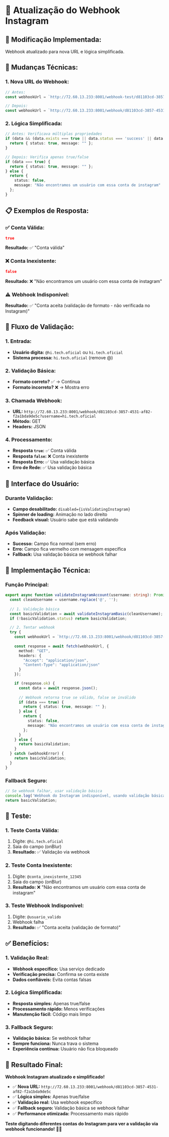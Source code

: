 # 🔗 Atualização do Webhook Instagram

## 🎯 **Modificação Implementada:**
Webhook atualizado para nova URL e lógica simplificada.

## 🔧 **Mudanças Técnicas:**

### **1. Nova URL do Webhook:**
```typescript
// Antes:
const webhookUrl = `http://72.60.13.233:8001/webhook-test/d81103cd-3857-4531-af82-f2a1bda9de5c?username=${encodeURIComponent(cleanUsername)}`;

// Depois:
const webhookUrl = `http://72.60.13.233:8001/webhook/d81103cd-3857-4531-af82-f2a1bda9de5c?username=${encodeURIComponent(cleanUsername)}`;
```

### **2. Lógica Simplificada:**
```typescript
// Antes: Verificava múltiplas propriedades
if (data && (data.exists === true || data.status === 'success' || data.valid === true)) {
  return { status: true, message: "" };
}

// Depois: Verifica apenas true/false
if (data === true) {
  return { status: true, message: "" };
} else {
  return {
    status: false,
    message: "Não encontramos um usuário com essa conta de instagram"
  };
}
```

## 📋 **Exemplos de Resposta:**

### **✅ Conta Válida:**
```json
true
```
**Resultado:** ✅ "Conta válida"

### **❌ Conta Inexistente:**
```json
false
```
**Resultado:** ❌ "Não encontramos um usuário com essa conta de instagram"

### **⚠️ Webhook Indisponível:**
**Resultado:** ✅ "Conta aceita (validação de formato - não verificada no Instagram)"

## 🔄 **Fluxo de Validação:**

### **1. Entrada:**
- **Usuário digita:** `@hi.tech.oficial` ou `hi.tech.oficial`
- **Sistema processa:** `hi.tech.oficial` (remove @)

### **2. Validação Básica:**
- **Formato correto?** ✅ → Continua
- **Formato incorreto?** ❌ → Mostra erro

### **3. Chamada Webhook:**
- **URL:** `http://72.60.13.233:8001/webhook/d81103cd-3857-4531-af82-f2a1bda9de5c?username=hi.tech.oficial`
- **Método:** GET
- **Headers:** JSON

### **4. Processamento:**
- **Resposta `true`:** ✅ Conta válida
- **Resposta `false`:** ❌ Conta inexistente
- **Resposta Erro:** ✅ Usa validação básica
- **Erro de Rede:** ✅ Usa validação básica

## 🎨 **Interface do Usuário:**

### **Durante Validação:**
- **Campo desabilitado:** `disabled={isValidatingInstagram}`
- **Spinner de loading:** Animação no lado direito
- **Feedback visual:** Usuário sabe que está validando

### **Após Validação:**
- **Sucesso:** Campo fica normal (sem erro)
- **Erro:** Campo fica vermelho com mensagem específica
- **Fallback:** Usa validação básica se webhook falhar

## 🔧 **Implementação Técnica:**

### **Função Principal:**
```typescript
export async function validateInstagramAccount(username: string): Promise<InstagramValidationResult> {
  const cleanUsername = username.replace('@', '');
  
  // 1. Validação básica
  const basicValidation = await validateInstagramBasic(cleanUsername);
  if (!basicValidation.status) return basicValidation;

  // 2. Tentar webhook
  try {
    const webhookUrl = `http://72.60.13.233:8001/webhook/d81103cd-3857-4531-af82-f2a1bda9de5c?username=${encodeURIComponent(cleanUsername)}`;
    
    const response = await fetch(webhookUrl, {
      method: "GET",
      headers: {
        "Accept": "application/json",
        "Content-Type": "application/json"
      }
    });

    if (response.ok) {
      const data = await response.json();
      
      // Webhook retorna true se válido, false se inválido
      if (data === true) {
        return { status: true, message: "" };
      } else {
        return {
          status: false,
          message: "Não encontramos um usuário com essa conta de instagram"
        };
      }
    } else {
      return basicValidation;
    }
  } catch (webhookError) {
    return basicValidation;
  }
}
```

### **Fallback Seguro:**
```typescript
// Se webhook falhar, usar validação básica
console.log('Webhook do Instagram indisponível, usando validação básica');
return basicValidation;
```

## 🧪 **Teste:**

### **1. Teste Conta Válida:**
1. Digite: `@hi.tech.oficial`
2. Saia do campo (onBlur)
3. **Resultado:** ✅ Validação via webhook

### **2. Teste Conta Inexistente:**
1. Digite: `@conta_inexistente_12345`
2. Saia do campo (onBlur)
3. **Resultado:** ❌ "Não encontramos um usuário com essa conta de instagram"

### **3. Teste Webhook Indisponível:**
1. Digite: `@usuario_valido`
2. Webhook falha
3. **Resultado:** ✅ "Conta aceita (validação de formato)"

## ✅ **Benefícios:**

### **1. Validação Real:**
- **Webhook específico:** Usa serviço dedicado
- **Verificação precisa:** Confirma se conta existe
- **Dados confiáveis:** Evita contas falsas

### **2. Lógica Simplificada:**
- **Resposta simples:** Apenas true/false
- **Processamento rápido:** Menos verificações
- **Manutenção fácil:** Código mais limpo

### **3. Fallback Seguro:**
- **Validação básica:** Se webhook falhar
- **Sempre funciona:** Nunca trava o sistema
- **Experiência contínua:** Usuário não fica bloqueado

## 🚀 **Resultado Final:**

**Webhook Instagram atualizado e simplificado!**

- ✅ **Nova URL:** `http://72.60.13.233:8001/webhook/d81103cd-3857-4531-af82-f2a1bda9de5c`
- ✅ **Lógica simples:** Apenas true/false
- ✅ **Validação real:** Usa webhook específico
- ✅ **Fallback seguro:** Validação básica se webhook falhar
- ✅ **Performance otimizada:** Processamento mais rápido

**Teste digitando diferentes contas do Instagram para ver a validação via webhook funcionando!** 📸✅
